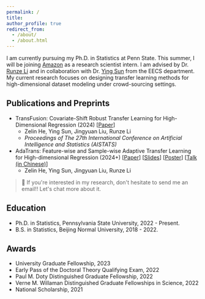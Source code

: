 ```yaml
---
permalink: /
title: 
author_profile: true
redirect_from: 
  - /about/
  - /about.html
---
```


I am currently pursuing my Ph.D. in Statistics at Penn State. This summer, I will be joining [Amazon](https://www.amazon.jobs/content/en/career-programs/student-programs) as a research scientist intern. I am advised by Dr. [Runze Li](https://runzelipsu.github.io/) and in collaboration with Dr. [Ying Sun](https://ysunac.github.io/) from the EECS department. My current research focuses on designing transfer learning methods for high-dimensional dataset modeling under crowd-sourcing settings.

## Publications and Preprints
- TransFusion: Covariate-Shift Robust Transfer Learning for High-Dimensional Regression (2024) [[Paper](https://proceedings.mlr.press/v238/he24a.html)]
  - Zelin He, Ying Sun, Jingyuan Liu, Runze Li
  - *Proceedings of The 27th International Conference on Artificial Intelligence and Statistics (AISTATS)*
- AdaTrans: Feature-wise and Sample-wise Adaptive Transfer Learning for High-dimensional Regression (2024+) [[Paper](https://arxiv.org/abs/2403.13565)] [[Slides](https://zlhe0.github.io/zelinhe.github.io/files/trans-slides.pdf)] [[Poster](https://zlhe0.github.io/zelinhe.github.io/files/trans-poster.pdf)] [[Talk (in Chinese)](https://www.xiong99.com.cn/p/t_pc/course_pc_detail/video/v_65fd4c40e4b0d84d784b4b1d)] 
  - Zelin He, Ying Sun, Jingyuan Liu, Runze Li

>  📧 If you're interested in my research, don't hesitate to send me an email!! Let's chat more about it.

## Education
- Ph.D. in Statistics, Pennsylvania State University, 2022 - Present.
- B.S. in Statistics, Beijing Normal University, 2018 - 2022.

## Awards
- University Graduate Fellowship, 2023
- Early Pass of the Doctoral Theory Qualifying Exam, 2022
- Paul M. Doty Distinguished Graduate Fellowship, 2022
- Verne M. Willaman Distinguished Graduate Fellowships in Science, 2022
- National Scholarship, 2021
